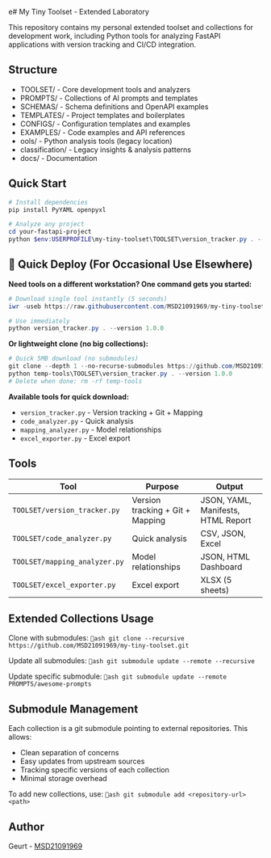 ﻿e# My Tiny Toolset - Extended Laboratory 

This repository contains my personal extended toolset and collections for development work, including Python tools for analyzing FastAPI applications with version tracking and CI/CD integration.

## Structure

- TOOLSET/ - Core development tools and analyzers
- PROMPTS/ - Collections of AI prompts and templates
- SCHEMAS/ - Schema definitions and OpenAPI examples
- TEMPLATES/ - Project templates and boilerplates
- CONFIGS/ - Configuration templates and examples
- EXAMPLES/ - Code examples and API references
- 	ools/ - Python analysis tools (legacy location)
- classification/ - Legacy insights & analysis patterns
- docs/ - Documentation

## Quick Start

```powershell
# Install dependencies
pip install PyYAML openpyxl

# Analyze any project
cd your-fastapi-project
python $env:USERPROFILE\my-tiny-toolset\TOOLSET\version_tracker.py . --version 1.0.0 --json --yaml
```

## 🚀 Quick Deploy (For Occasional Use Elsewhere)

**Need tools on a different workstation? One command gets you started:**

```powershell
# Download single tool instantly (5 seconds)
iwr -useb https://raw.githubusercontent.com/MSD21091969/my-tiny-toolset/main/TOOLSET/version_tracker.py -o version_tracker.py

# Use immediately
python version_tracker.py . --version 1.0.0
```

**Or lightweight clone (no big collections):**
```powershell
# Quick 5MB download (no submodules)
git clone --depth 1 --no-recurse-submodules https://github.com/MSD21091969/my-tiny-toolset.git temp-tools
python temp-tools\TOOLSET\version_tracker.py . --version 1.0.0
# Delete when done: rm -rf temp-tools
```

**Available tools for quick download:**
- `version_tracker.py` - Version tracking + Git + Mapping
- `code_analyzer.py` - Quick analysis  
- `mapping_analyzer.py` - Model relationships
- `excel_exporter.py` - Excel export

## Tools

| Tool | Purpose | Output |
|------|---------|--------|
| `TOOLSET/version_tracker.py` | Version tracking + Git + Mapping | JSON, YAML, Manifests, HTML Report |
| `TOOLSET/code_analyzer.py` | Quick analysis | CSV, JSON, Excel |
| `TOOLSET/mapping_analyzer.py` | Model relationships | JSON, HTML Dashboard |
| `TOOLSET/excel_exporter.py` | Excel export | XLSX (5 sheets) |

## Extended Collections Usage

Clone with submodules:
`ash
git clone --recursive https://github.com/MSD21091969/my-tiny-toolset.git
`

Update all submodules:
`ash
git submodule update --remote --recursive
`

Update specific submodule:
`ash
git submodule update --remote PROMPTS/awesome-prompts
`

## Submodule Management

Each collection is a git submodule pointing to external repositories. This allows:
- Clean separation of concerns
- Easy updates from upstream sources
- Tracking specific versions of each collection
- Minimal storage overhead

To add new collections, use:
`ash
git submodule add <repository-url> <path>
`

## Author

Geurt - [MSD21091969](https://github.com/MSD21091969)
